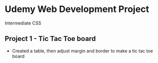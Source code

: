 # Udemy Web Development Project
Intermediate CSS

## Project 1 - Tic Tac Toe board
 - Created a table, then adjust margin and border to make a tic tac toe board
